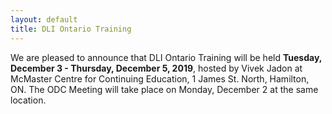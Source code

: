 ```yaml
---
layout: default
title: DLI Ontario Training
---
```


We are pleased to announce that DLI Ontario Training will be held **Tuesday, December 3 - Thursday, December 5, 2019**, hosted by Vivek Jadon at McMaster Centre for Continuing Education, 1 James St. North, Hamilton, ON. The ODC Meeting will take place on Monday, December 2 at the same location.
